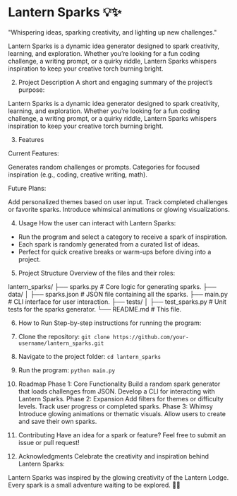 # Lantern Sparks 💡✨

"Whispering ideas, sparking creativity, and lighting up new challenges."

Lantern Sparks is a dynamic idea generator designed to spark creativity, learning, and exploration. 
Whether you’re looking for a fun coding challenge, a writing prompt, or a quirky riddle, 
Lantern Sparks whispers inspiration to keep your creative torch burning bright.


2. Project Description
A short and engaging summary of the project’s purpose:

Lantern Sparks is a dynamic idea generator designed to spark creativity, learning, and exploration. 
Whether you’re looking for a fun coding challenge, a writing prompt, or a quirky riddle, 
Lantern Sparks whispers inspiration to keep your creative torch burning bright.


3. Features

Current Features:

Generates random challenges or prompts.
Categories for focused inspiration (e.g., coding, creative writing, math).

Future Plans:

Add personalized themes based on user input.
Track completed challenges or favorite sparks.
Introduce whimsical animations or glowing visualizations.


4. Usage
How the user can interact with Lantern Sparks:

- Run the program and select a category to receive a spark of inspiration.
- Each spark is randomly generated from a curated list of ideas.
- Perfect for quick creative breaks or warm-ups before diving into a project.


5. Project Structure
Overview of the files and their roles:

lantern_sparks/
├── sparks.py                # Core logic for generating sparks.
├── data/
│   ├── sparks.json          # JSON file containing all the sparks.
├── main.py                  # CLI interface for user interaction.
├── tests/
│   ├── test_sparks.py       # Unit tests for the sparks generator.
└── README.md                # This file.



6. How to Run
Step-by-step instructions for running the program:

1. Clone the repository: `git clone https://github.com/your-username/lantern_sparks.git`
2. Navigate to the project folder: `cd lantern_sparks`
3. Run the program: `python main.py`


7. Roadmap
Phase 1: Core Functionality
Build a random spark generator that loads challenges from JSON.
Develop a CLI for interacting with Lantern Sparks.
Phase 2: Expansion
Add filters for themes or difficulty levels.
Track user progress or completed sparks.
Phase 3: Whimsy
Introduce glowing animations or thematic visuals.
Allow users to create and save their own sparks.


8. Contributing
Have an idea for a spark or feature? Feel free to submit an issue or pull request!

 
9. Acknowledgments
Celebrate the creativity and inspiration behind Lantern Sparks:

Lantern Sparks was inspired by the glowing creativity of the Lantern Lodge. 
Every spark is a small adventure waiting to be explored. 🐒✨
